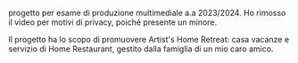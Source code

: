 progetto per esame di produzione multimediale a.a 2023/2024.
Ho rimosso il video per motivi di privacy, poiché presente un minore.

Il progetto ha lo scopo di promuovere Artist's Home Retreat: casa vacanze e servizio di Home Restaurant, gestito dalla famiglia di un mio caro amico.
